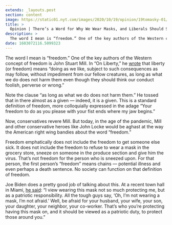 ```yaml
--- 
extends: _layouts.post 
section: content 
image: https://static01.nyt.com/images/2020/10/19/opinion/19tomasky-01/17tomasky-01-facebookJumbo.jpg 
title: > 
  Opinion | There’s a Word for Why We Wear Masks, and Liberals Should Say It 
description: > 
  The word I mean is “freedom.” One of the key authors of the Western concept of freedom is John Stuart Mill.For that person, the first person’s “freedom” means chains — potential illness and even perhaps a death sentence.At a recent town hall in Miami, he said: “I view wearing this mask not so much protecting me, but as a patriotic responsibility.All the tough guys say, ‘Oh, I’m not wearing a mask, I’m not afraid.’ Well, be afraid for your husband, your wife, your son, your daughter, your neighbor, your co-worker.That’s who you’re protecting having this mask on, and it should be viewed as a patriotic duty, to protect those around you.” 
date: 1603072116.5099323 
--- 
```

<div><p class="css-158dogj evys1bk0">The word I mean is &#8220;freedom.&#8221; One of the key authors of the Western concept of freedom is John Stuart Mill. In &#8220;On Liberty,&#8221; he <a class="css-1g7m0tk" href="http://web.mnstate.edu/gracyk/courses/web%20publishing/millOnLibertySelections.htm#:~:text=Secondly%2C%20the%20principle%20requires%20liberty,they%20should%20think%20our%20conduct" title="" rel="noopener noreferrer" target="_blank">wrote</a> that liberty (or freedom) means &#8220;doing as we like, subject to such consequences as may follow, without impediment from our fellow creatures, as long as what we do does not harm them even though they should think our conduct foolish, perverse or wrong.&#8221;</p><p class="css-158dogj evys1bk0">Note the clause &#8220;as long as what we do does not harm them.&#8221; He tossed that in there almost as a given &#8212; indeed, it is a given. This is a standard definition of freedom, more colloquially expressed in the adage &#8220;Your freedom to do as you please with your fist ends where my jaw begins.&#8221;</p><p class="css-158dogj evys1bk0">Now, conservatives revere Mill. But today, in the age of the pandemic, Mill and other conservative heroes like John Locke would be aghast at the way the American right wing bandies about the word &#8220;freedom.&#8221;</p><p class="css-158dogj evys1bk0">Freedom emphatically does not include the freedom to get someone else sick. It does not include the freedom to refuse to wear a mask in the grocery store, sneeze on someone in the produce section and give him the virus. That&#8217;s not freedom for the person who is sneezed upon. For that person, the first person&#8217;s &#8220;freedom&#8221; means chains &#8212; potential illness and even perhaps a death sentence. No society can function on that definition of freedom.</p><p class="css-158dogj evys1bk0">Joe Biden does a pretty good job of talking about this. At a recent town hall in Miami, <a class="css-1g7m0tk" href="https://www.rev.com/blog/transcripts/joe-biden-nbc-town-hall-transcript-october-5" title="" rel="noopener noreferrer" target="_blank">he said</a>: &#8220;I view wearing this mask not so much protecting me, but as a patriotic responsibility. All the tough guys say, &#8216;Oh, I&#8217;m not wearing a mask, I&#8217;m not afraid.&#8217; Well, be afraid for your husband, your wife, your son, your daughter, your neighbor, your co-worker. That&#8217;s who you&#8217;re protecting having this mask on, and it should be viewed as a patriotic duty, to protect those around you.&#8221;</p></div>